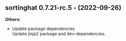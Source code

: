 ## sortinghat 0.7.21-rc.5 - (2022-09-26)

**Others:**

 * Update package dependencies\
   Update jinja2 package and dev-dependencies.


